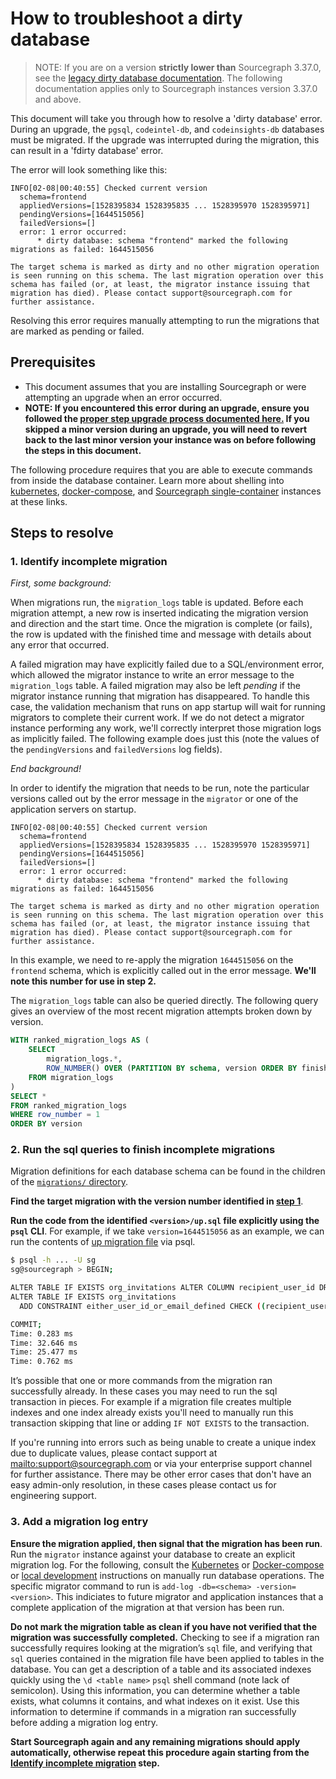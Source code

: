 # How to troubleshoot a dirty database

> NOTE: If you are on a version **strictly lower than** Sourcegraph 3.37.0, see the [legacy dirty database documentation](./dirty_database_pre_3_37.md). The following documentation applies only to Sourcegraph instances version 3.37.0 and above.

This document will take you through how to resolve a 'dirty database' error. During an upgrade, the `pgsql`, `codeintel-db`, and `codeinsights-db` databases must be migrated. If the upgrade was interrupted during the migration, this can result in a 'fdirty database' error.

The error will look something like this:

```log
INFO[02-08|00:40:55] Checked current version
  schema=frontend
  appliedVersions=[1528395834 1528395835 ... 1528395970 1528395971]
  pendingVersions=[1644515056]
  failedVersions=[]
  error: 1 error occurred:
	  * dirty database: schema "frontend" marked the following migrations as failed: 1644515056

The target schema is marked as dirty and no other migration operation is seen running on this schema. The last migration operation over this schema has failed (or, at least, the migrator instance issuing that migration has died). Please contact support@sourcegraph.com for further assistance.
```

Resolving this error requires manually attempting to run the migrations that are marked as pending or failed.

## Prerequisites

* This document assumes that you are installing Sourcegraph or were attempting an upgrade when an error occurred.
* **NOTE: If you encountered this error during an upgrade, ensure you followed the [proper step upgrade process documented here.](https://docs.sourcegraph.com/admin/updates) If you skipped a minor version during an upgrade, you will need to revert back to the last minor version your instance was on before following the steps in this document.**

The following procedure requires that you are able to execute commands from inside the database container. Learn more about shelling into [kubernetes](https://docs.sourcegraph.com/admin/install/kubernetes/operations#access-the-database), [docker-compose](https://docs.sourcegraph.com/admin/install/docker-compose/operations#access-the-database), and [Sourcegraph single-container](https://docs.sourcegraph.com/admin/install/docker/operations#access-the-database) instances at these links.

## Steps to resolve

### 1. Identify incomplete migration

_First, some background:_

When migrations run, the `migration_logs` table is updated. Before each migration attempt, a new row is inserted indicating the migration version and direction and the start time. Once the migration is complete (or fails), the row is updated with the finished time and message with details about any error that occurred.

A failed migration may have explicitly failed due to a SQL/environment error, which allowed the migrator instance to write an error message to the `migration_logs` table. A failed migration may also be left _pending_ if the migrator instance running that migration has disappeared. To handle this case, the validation mechanism that runs on app startup will wait for running migrators to complete their current work. If we do not detect a migrator instance performing any work, we'll correctly interpret those migration logs as implicitly failed. The following example does just this (note the values of the `pendingVersions` and `failedVersions` log fields).

_End background!_

In order to identify the migration that needs to be run, note the particular versions called out by the error message in the `migrator` or one of the application servers on startup.

```
INFO[02-08|00:40:55] Checked current version
  schema=frontend
  appliedVersions=[1528395834 1528395835 ... 1528395970 1528395971]
  pendingVersions=[1644515056]
  failedVersions=[]
  error: 1 error occurred:
	  * dirty database: schema "frontend" marked the following migrations as failed: 1644515056

The target schema is marked as dirty and no other migration operation is seen running on this schema. The last migration operation over this schema has failed (or, at least, the migrator instance issuing that migration has died). Please contact support@sourcegraph.com for further assistance.
```

In this example, we need to re-apply the migration `1644515056` on the `frontend` schema, which is explicitly called out in the error message. **We'll note this number for use in step 2.**

The `migration_logs` table can also be queried directly. The following query gives an overview of the most recent migration attempts broken down by version.

```sql
WITH ranked_migration_logs AS (
	SELECT
		migration_logs.*,
		ROW_NUMBER() OVER (PARTITION BY schema, version ORDER BY finished_at DESC) AS row_number
	FROM migration_logs
)
SELECT *
FROM ranked_migration_logs
WHERE row_number = 1
ORDER BY version
```

### 2. Run the sql queries to finish incomplete migrations

Migration definitions for each database schema can be found in the children of the [`migrations/` directory](https://github.com/sourcegraph/sourcegraph/tree/main/migrations).

**Find the target migration with the version number identified in [step 1](#1-identify-incomplete-migration)**.

**Run the code from the identified `<version>/up.sql` file explicitly using the `psql` CLI**. For example, if we take `version=1644515056` as an example, we can run the contents of [up migration file](https://github.com/sourcegraph/sourcegraph/blob/b20107113548ed7eeb8ba22d1fdb41e8d692cf18/migrations/frontend/1644515056/up.sql) via psql.

```bash
$ psql -h ... -U sg
sg@sourcegraph > BEGIN;

ALTER TABLE IF EXISTS org_invitations ALTER COLUMN recipient_user_id DROP NOT NULL;
ALTER TABLE IF EXISTS org_invitations
  ADD CONSTRAINT either_user_id_or_email_defined CHECK ((recipient_user_id IS NULL) != (recipient_email IS NULL));

COMMIT;
Time: 0.283 ms
Time: 32.646 ms
Time: 25.477 ms
Time: 0.762 ms
```

It’s possible that one or more commands from the migration ran successfully already. In these cases you may need to run the sql transaction in pieces. For example if a migration file creates multiple indexes and one index already exists you'll need to manually run this transaction skipping that line or adding `IF NOT EXISTS` to the transaction.

If you're running into errors such as being unable to create a unique index due to duplicate values, please contact support at <mailto:support@sourcegraph.com> or via your enterprise support channel for further assistance. There may be other error cases that don't have an easy admin-only resolution, in these cases please contact us for engineering support.

### 3. Add a migration log entry

**Ensure the migration applied, then signal that the migration has been run**. Run the `migrator` instance against your database to create an explicit migration log. For the following, consult the [Kubernetes](./manual_database_migrations.md#kubernetes) or [Docker-compose](./manual_database_migrations.md#docker-compose) or [local development](./manual_database_migrations.md#local-development) instructions on manually run database operations. The specific migrator command to run is `add-log -db=<schema> -version=<version>`. This indiciates to future migrator and application instances that a complete application of the migration at that version has been run.

**Do not mark the migration table as clean if you have not verified that the migration was successfully completed.** Checking to see if a migration ran successfully requires looking at the migration’s `sql` file, and verifying that `sql` queries contained in the migration file have been applied to tables in the database. You can get a description of a table and its associated indexes quickly using the `\d <table name>` `psql` shell command (note lack of semicolon). Using this information, you can determine whether a table exists, what columns it contains, and what indexes on it exist. Use this information to determine if commands in a migration ran successfully before adding a migration log entry.

**Start Sourcegraph again and any remaining migrations should apply automatically, otherwise repeat this procedure again starting from the [Identify incomplete migration](#1-identify-incomplete-migration) step.**
